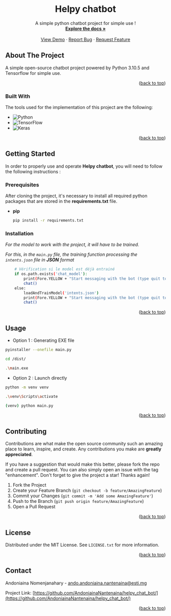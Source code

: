 ﻿<a name="readme-top"></a>

<!-- PROJECT LOGO -->
<br />
<div align="center">
  <h1 align="center">Helpy chatbot</h1>

  <p align="center">
    A simple python chatbot project for simple use !
    <br />
    <a href="#doc_begin"><strong>Explore the docs »</strong></a>
    <br />
    <br />
    <a href="https://github.com/AndoniainaNantenaina/helpy_chat_bot/">View Demo</a>
    ·
    <a href="https://github.com/AndoniainaNantenaina/helpy_chat_bot/issues">Report Bug</a>
    ·
    <a href="https://github.com/AndoniainaNantenaina/helpy_chat_bot/issues">Request Feature</a>
  </p>
</div>

<!-- ABOUT THE PROJECT -->
## About The Project

A simple open-source chatbot project powered by Python 3.10.5 and Tensorflow for simple use.

<p align="right">(<a href="#readme-top">back to top</a>)</p>

### Built With

The tools used for the implementation of this project are the following:

* ![Python](https://img.shields.io/badge/python-3670A0?style=for-the-badge&logo=python&logoColor=ffdd54)
* ![TensorFlow](https://img.shields.io/badge/TensorFlow-%23FF6F00.svg?style=for-the-badge&logo=TensorFlow&logoColor=white)
* ![Keras](https://img.shields.io/badge/Keras-%23D00000.svg?style=for-the-badge&logo=Keras&logoColor=white)

<p align="right">(<a href="#readme-top">back to top</a>)</p>

<a name="doc_begin"></a>
<!-- GETTING STARTED -->
## Getting Started

In order to properly use and operate <b>Helpy chatbot</b>, you will need to follow the following instructions :

### Prerequisites

After cloning the project, it's necessary to install all required python packages that are stored in the <b>requirements.txt</b> file.
* <b>pip</b>

  ```sh
  pip install -r requirements.txt
  ```

### Installation

_For the model to work with the project, it will have to be trained._

_For this, in the `main.py` file, the training function processing the ``intents.json`` file in <b>JSON</b> format_

```sh
    # Vérification si le model est déjà entrainé
    if os.path.exists('chat_model'):
        print(Fore.YELLOW + "Start messaging with the bot (type quit to stop)!" + Style.RESET_ALL)
        chat()
    else:
        loadAndTrainModel('intents.json')
        print(Fore.YELLOW + "Start messaging with the bot (type quit to stop)!" + Style.RESET_ALL)
        chat()
```

<p align="right">(<a href="#readme-top">back to top</a>)</p>



<!-- USAGE EXAMPLES -->
## Usage

* Option 1 : Generating EXE file

```sh
pyinstaller --onefile main.py

cd /dist/

.\main.exe
```

* Option 2 : Launch directly

```sh
python -m venv venv

.\venv\Scripts\activate

(venv) python main.py
```

<p align="right">(<a href="#readme-top">back to top</a>)</p>

<!-- CONTRIBUTING -->
## Contributing

Contributions are what make the open source community such an amazing place to learn, inspire, and create. Any contributions you make are **greatly appreciated**.

If you have a suggestion that would make this better, please fork the repo and create a pull request. You can also simply open an issue with the tag "enhancement".
Don't forget to give the project a star! Thanks again!

1. Fork the Project
2. Create your Feature Branch (`git checkout -b feature/AmazingFeature`)
3. Commit your Changes (`git commit -m 'Add some AmazingFeature'`)
4. Push to the Branch (`git push origin feature/AmazingFeature`)
5. Open a Pull Request

<p align="right">(<a href="#readme-top">back to top</a>)</p>



<!-- LICENSE -->
## License

Distributed under the MIT License. See `LICENSE.txt` for more information.

<p align="right">(<a href="#readme-top">back to top</a>)</p>



<!-- CONTACT -->
## Contact

Andoniaina Nomenjanahary - ando.andoniaina.nantenaina@esti.mg

Project Link: [https://github.com/AndoniainaNantenaina/helpy_chat_bot/](https://github.com/AndoniainaNantenaina/helpy_chat_bot/)

<p align="right">(<a href="#readme-top">back to top</a>)</p>
